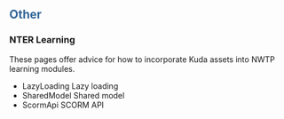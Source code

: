 ## <font color='#336699'>Other</font> ##

### NTER Learning ###

These pages offer advice for how to incorporate Kuda assets into NWTP learning modules.

  * LazyLoading Lazy loading
  * SharedModel Shared model
  * ScormApi SCORM API